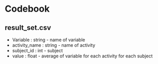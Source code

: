 # Codebook

## result_set.csv

* Variable : string - name of variable
* activity_name : string - name of activity
* subject_id : int - subject
* value : float - average of variable for each activity for each subject

